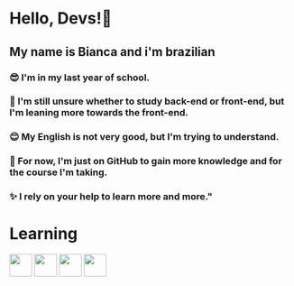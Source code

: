 # Hello, Devs!👋
## My name is Bianca and i'm brazilian

### 😎 I'm in my last year of school.
### 🤔 I'm still unsure whether to study back-end or front-end, but I'm leaning more towards the front-end.
### 😊 My English is not very good, but I'm trying to understand.
### 🔅 For now, I'm just on GitHub to gain more knowledge and for the course I'm taking.
### ✨ I rely on your help to learn more and more."

# Learning
<img loading="lazy" src="https://cdn.jsdelivr.net/gh/devicons/devicon/icons/git/git-original.svg" width="40" height="40"/> <img src="https://cdn.jsdelivr.net/gh/devicons/devicon@latest/icons/javascript/javascript-original.svg" width="40" height="40" /> <img src="https://cdn.jsdelivr.net/gh/devicons/devicon@latest/icons/html5/html5-original.svg" width="40" height="40" /> <img src="https://cdn.jsdelivr.net/gh/devicons/devicon@latest/icons/vscode/vscode-original.svg" width="40" height="40" />
